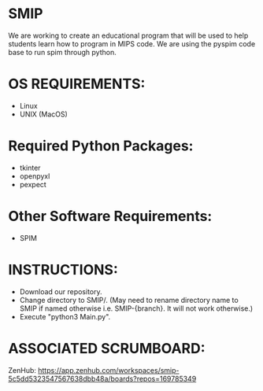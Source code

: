 # SMIP

We are working to create an educational program that will be used to help students learn how to program in MIPS code. We are using the pyspim code base to run spim through python.

# OS REQUIREMENTS:
- Linux
- UNIX (MacOS)

# Required Python Packages:
- tkinter
- openpyxl
- pexpect

# Other Software Requirements:
- SPIM 

# INSTRUCTIONS:
- Download our repository.
- Change directory to SMIP/.
(May need to rename directory name to SMIP if named otherwise i.e. SMIP-{branch}.  It will not work otherwise.)
- Execute "python3 Main.py".

# ASSOCIATED SCRUMBOARD:
ZenHub: https://app.zenhub.com/workspaces/smip-5c5dd5323547567638dbb48a/boards?repos=169785349
